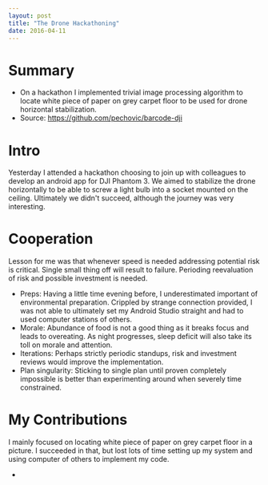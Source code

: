 ```yaml
---
layout: post
title: "The Drone Hackathoning"
date: 2016-04-11
---
```


# Summary

- On a hackathon I implemented trivial image processing algorithm to locate white piece of paper on grey carpet floor to be used for drone horizontal stabilization.
- Source: https://github.com/pechovic/barcode-dji

# Intro

Yesterday I attended a hackathon choosing to join up with colleagues to develop an android app for DJI Phantom 3. We aimed to stabilize the drone horizontally to be able to screw a light bulb into a socket mounted on the ceiling. Ultimately we didn't succeed, although the journey was very interesting.

# Cooperation
Lesson for me was that whenever speed is needed addressing potential risk is critical. Single small thing off will result to failure. Perioding reevaluation of risk and possible investment is needed.

- Preps: Having a little time evening before, I underestimated important of environmental preparation. Crippled by strange connection provided, I was not able to ultimately set my Android Studio straight and had to used computer stations of others.
- Morale: Abundance of food is not a good thing as it breaks focus and leads to overeating. As night progresses, sleep deficit will also take its toll on morale and attention.
- Iterations: Perhaps strictly periodic standups, risk and investment reviews would improve the implementation.
- Plan singularity: Sticking to single plan until proven completely impossible is better than experimenting around when severely time constrained.

# My Contributions

I mainly focused on locating white piece of paper on grey carpet floor in a picture. I succeeded in that, but lost lots of time setting up my system and using computer of others to implement my code.

-